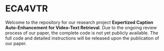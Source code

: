 # ECA4VTR
Welcome to the repository for our research project **Expertized Caption Auto-Enhancement for Video-Text Retrieval**. Due to the ongoing review process of our paper, the complete code is not yet publicly available. 
The full code and detailed instructions will be released upon the publication of our paper.
